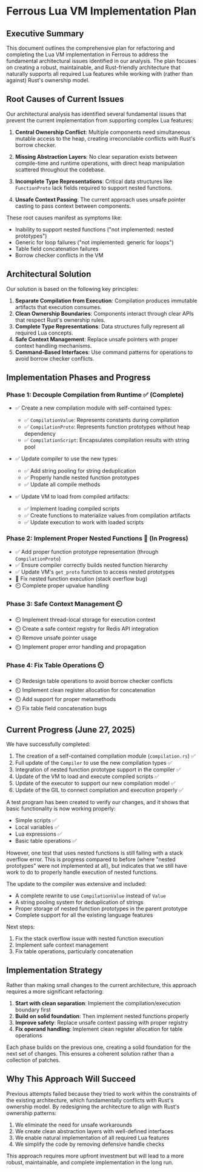 # Ferrous Lua VM Implementation Plan

## Executive Summary

This document outlines the comprehensive plan for refactoring and completing the Lua VM implementation in Ferrous to address the fundamental architectural issues identified in our analysis. The plan focuses on creating a robust, maintainable, and Rust-friendly architecture that naturally supports all required Lua features while working with (rather than against) Rust's ownership model.

## Root Causes of Current Issues

Our architectural analysis has identified several fundamental issues that prevent the current implementation from supporting complex Lua features:

1. **Central Ownership Conflict**: Multiple components need simultaneous mutable access to the heap, creating irreconcilable conflicts with Rust's borrow checker.
   
2. **Missing Abstraction Layers**: No clear separation exists between compile-time and runtime operations, with direct heap manipulation scattered throughout the codebase.
   
3. **Incomplete Type Representations**: Critical data structures like `FunctionProto` lack fields required to support nested functions.
   
4. **Unsafe Context Passing**: The current approach uses unsafe pointer casting to pass context between components.

These root causes manifest as symptoms like:
- Inability to support nested functions ("not implemented: nested prototypes")
- Generic for loop failures ("not implemented: generic for loops")
- Table field concatenation failures
- Borrow checker conflicts in the VM

## Architectural Solution

Our solution is based on the following key principles:

1. **Separate Compilation from Execution**: Compilation produces immutable artifacts that execution consumes.
2. **Clean Ownership Boundaries**: Components interact through clear APIs that respect Rust's ownership rules.
3. **Complete Type Representations**: Data structures fully represent all required Lua concepts.
4. **Safe Context Management**: Replace unsafe pointers with proper context handling mechanisms.
5. **Command-Based Interfaces**: Use command patterns for operations to avoid borrow checker conflicts.

## Implementation Phases and Progress

### Phase 1: Decouple Compilation from Runtime ✅ (Complete)

- ✅ Create a new compilation module with self-contained types:
  - ✅ `CompilationValue`: Represents constants during compilation
  - ✅ `CompilationProto`: Represents function prototypes without heap dependency
  - ✅ `CompilationScript`: Encapsulates compilation results with string pool

- ✅ Update compiler to use the new types:
  - ✅ Add string pooling for string deduplication
  - ✅ Properly handle nested function prototypes
  - ✅ Update all compile methods

- ✅ Update VM to load from compiled artifacts:
  - ✅ Implement loading compiled scripts
  - ✅ Create functions to materialize values from compilation artifacts
  - ✅ Update execution to work with loaded scripts

### Phase 2: Implement Proper Nested Functions 🔄 (In Progress)

- ✅ Add proper function prototype representation (through `CompilationProto`)
- ✅ Ensure compiler correctly builds nested function hierarchy
- ✅ Update VM's `get_proto` function to access nested prototypes
- 🔄 Fix nested function execution (stack overflow bug)
- ⏲️ Complete proper upvalue handling

### Phase 3: Safe Context Management ⏲️

- ⏲️ Implement thread-local storage for execution context
- ⏲️ Create a safe context registry for Redis API integration 
- ⏲️ Remove unsafe pointer usage
- ⏲️ Implement proper error handling and propagation

### Phase 4: Fix Table Operations ⏲️

- ⏲️ Redesign table operations to avoid borrow checker conflicts
- ⏲️ Implement clean register allocation for concatenation
- ⏲️ Add support for proper metamethods
- ⏲️ Fix table field concatenation bugs

## Current Progress (June 27, 2025)

We have successfully completed:

1. The creation of a self-contained compilation module (`compilation.rs`) ✅
2. Full update of the `Compiler` to use the new compilation types ✅
3. Integration of nested function prototype support in the compiler ✅
4. Update of the VM to load and execute compiled scripts ✅
5. Update of the executor to support our new compilation model ✅
6. Update of the GIL to connect compilation and execution properly ✅

A test program has been created to verify our changes, and it shows that basic functionality is now working properly:
- Simple scripts ✅
- Local variables ✅
- Lua expressions ✅
- Basic table operations ✅

However, one test that uses nested functions is still failing with a stack overflow error. This is progress compared to before (where "nested prototypes" were not implemented at all), but indicates that we still have work to do to properly handle execution of nested functions.

The update to the compiler was extensive and included:
- A complete rewrite to use `CompilationValue` instead of `Value`
- A string pooling system for deduplication of strings
- Proper storage of nested function prototypes in the parent prototype
- Complete support for all the existing language features

Next steps:
1. Fix the stack overflow issue with nested function execution
2. Implement safe context management
3. Fix table operations, particularly concatenation

## Implementation Strategy

Rather than making small changes to the current architecture, this approach requires a more significant refactoring:

1. **Start with clean separation**: Implement the compilation/execution boundary first
2. **Build on solid foundation**: Then implement nested functions properly
3. **Improve safety**: Replace unsafe context passing with proper registry
4. **Fix operand handling**: Implement clean register allocation for table operations

Each phase builds on the previous one, creating a solid foundation for the next set of changes. This ensures a coherent solution rather than a collection of patches.

## Why This Approach Will Succeed

Previous attempts failed because they tried to work within the constraints of the existing architecture, which fundamentally conflicts with Rust's ownership model. By redesigning the architecture to align with Rust's ownership patterns:

1. We eliminate the need for unsafe workarounds
2. We create clean abstraction layers with well-defined interfaces
3. We enable natural implementation of all required Lua features
4. We simplify the code by removing defensive handle checks

This approach requires more upfront investment but will lead to a more robust, maintainable, and complete implementation in the long run.

